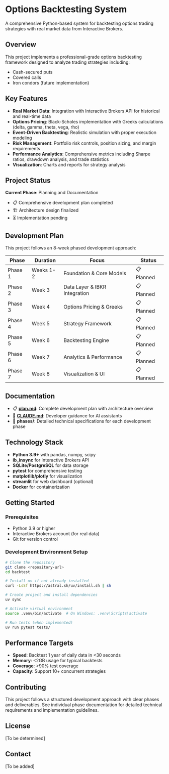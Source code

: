 # Options Backtesting System

A comprehensive Python-based system for backtesting options trading strategies with real market data from Interactive Brokers.

## Overview

This project implements a professional-grade options backtesting framework designed to analyze trading strategies including:
- Cash-secured puts
- Covered calls  
- Iron condors (future implementation)

## Key Features

- **Real Market Data**: Integration with Interactive Brokers API for historical and real-time data
- **Options Pricing**: Black-Scholes implementation with Greeks calculations (delta, gamma, theta, vega, rho)
- **Event-Driven Backtesting**: Realistic simulation with proper execution modeling
- **Risk Management**: Portfolio risk controls, position sizing, and margin requirements
- **Performance Analytics**: Comprehensive metrics including Sharpe ratios, drawdown analysis, and trade statistics
- **Visualization**: Charts and reports for strategy analysis

## Project Status

**Current Phase**: Planning and Documentation
- 📋 Comprehensive development plan completed
- 🏗️ Architecture design finalized
- ⏳ Implementation pending

## Development Plan

This project follows an 8-week phased development approach:

| Phase | Duration | Focus | Status |
|-------|----------|-------|--------|
| Phase 1 | Weeks 1-2 | Foundation & Core Models | 📋 Planned |
| Phase 2 | Week 3 | Data Layer & IBKR Integration | 📋 Planned |
| Phase 3 | Week 4 | Options Pricing & Greeks | 📋 Planned |
| Phase 4 | Week 5 | Strategy Framework | 📋 Planned |
| Phase 5 | Week 6 | Backtesting Engine | 📋 Planned |
| Phase 6 | Week 7 | Analytics & Performance | 📋 Planned |
| Phase 7 | Week 8 | Visualization & UI | 📋 Planned |

## Documentation

- 📋 **[plan.md](plan.md)**: Complete development plan with architecture overview
- 🔧 **[CLAUDE.md](CLAUDE.md)**: Developer guidance for AI assistants
- 📁 **phases/**: Detailed technical specifications for each development phase

## Technology Stack

- **Python 3.9+** with pandas, numpy, scipy
- **ib_insync** for Interactive Brokers API
- **SQLite/PostgreSQL** for data storage
- **pytest** for comprehensive testing
- **matplotlib/plotly** for visualization
- **streamlit** for web dashboard (optional)
- **Docker** for containerization

## Getting Started

### Prerequisites

- Python 3.9 or higher
- Interactive Brokers account (for real data)
- Git for version control

### Development Environment Setup

```bash
# Clone the repository
git clone <repository-url>
cd backtest

# Install uv if not already installed
curl -LsSf https://astral.sh/uv/install.sh | sh

# Create project and install dependencies
uv sync

# Activate virtual environment
source .venv/bin/activate  # On Windows: .venv\Scripts\activate

# Run tests (when implemented)
uv run pytest tests/
```

## Performance Targets

- **Speed**: Backtest 1 year of daily data in <30 seconds
- **Memory**: <2GB usage for typical backtests
- **Coverage**: >90% test coverage
- **Capacity**: Support 10+ concurrent strategies

## Contributing

This project follows a structured development approach with clear phases and deliverables. See individual phase documentation for detailed technical requirements and implementation guidelines.

## License

[To be determined]

## Contact

[To be added]